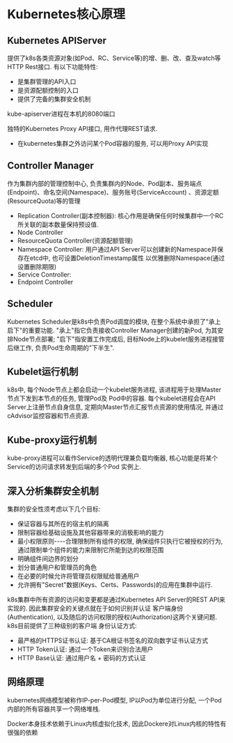 # Kubernetes核心原理

## Kubernetes APIServer

提供了k8s各类资源对象(如Pod、RC、Service等)的增、删、改、查及watch等HTTP Rest接口. 有以下功能特性:
- 是集群管理的API入口
- 是资源配额控制的入口
- 提供了完备的集群安全机制

kube-apiserver进程在本机的8080端口

独特的Kubernetes Proxy API接口, 用作代理REST请求. 
- 在kubernetes集群之外访问某个Pod容器的服务, 可以用Proxy API实现

## Controller Manager
作为集群内部的管理控制中心, 负责集群内的Node、Pod副本、服务端点(Endpoint)、命名空间(Namespace)、服务账号(ServiceAccount)
、资源定额(ResourceQuota)等的管理

- Replication Controller(副本控制器): 核心作用是确保任何时候集群中一个RC所关联的副本数量保持预设值.
- Node Controller
- ResourceQuota Controller(资源配额管理)
- Namespace Controller: 用户通过API Server可以创建新的Namespace并保存在etcd中, 也可设置DeletionTimestamp属性
以优雅删除Namespace(通过设置删除期限)
- Service Controller:
- Endpoint Controller

## Scheduler

Kubernetes Scheduler是k8s中负责Pod调度的模块, 在整个系统中承担了"承上启下"的重要功能.
"承上"指它负责接收Controller Manager创建的新Pod, 为其安排Node节点部署;
"启下"指安置工作完成后, 目标Node上的kubelet服务进程接管后继工作, 负责Pod生命周期的"下半生".

## Kubelet运行机制
k8s中, 每个Node节点上都会启动一个kubelet服务进程, 该进程用于处理Master节点下发到本节点的任务, 管理Pod及
Pod中的容器. 每个kubelet进程会在API Server上注册节点自身信息, 定期向Master节点汇报节点资源的使用情况, 
并通过cAdvisor监控容器和节点资源.


## Kube-proxy运行机制

kube-proxy进程可以看作Service的透明代理兼负载均衡器, 核心功能是将某个Service的访问请求转发到后端的多个Pod
实例上. 

## 深入分析集群安全机制
集群的安全性须考虑以下几个目标:
- 保证容器与其所在的宿主机的隔离
- 限制容器给基础设施及其他容器带来的消极影响的能力
- 最小权限原则----合理限制所有组件的权限, 确保组件只执行它被授权的行为, 通过限制单个组件的能力来限制它所能到达的权限范围
- 明确组件间边界的划分
- 划分普通用户和管理员的角色
- 在必要的时候允许将管理员权限赋给普通用户
- 允许拥有"Secret"数据(Keys、Certs、Passwords)的应用在集群中运行.

k8s集群中所有资源的访问和变更都是通过Kubernetes API Server的REST API来实现的. 因此集群安全的关键点就在于如何识别并认证
客户端身份(Authentication), 以及随后的访问权限的授权(Authorization)这两个关键问题. k8s目前提供了三种级别的客户端
身份认证方式:
- 最严格的HTTPS证书认证: 基于CA根证书签名的双向数字证书认证方式
- HTTP Token认证: 通过一个Token来识别合法用户
- HTTP Base认证: 通过用户名 + 密码的方式认证

## 网络原理

kubernetes网络模型被称作IP-per-Pod模型, IP以Pod为单位进行分配, 一个Pod内部的所有容器共享一个网络堆栈.

Docker本身技术依赖于Linux内核虚拟化技术, 因此Dockere对Linux内核的特性有很强的依赖



